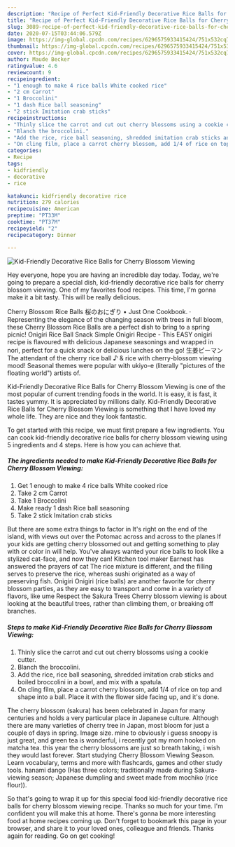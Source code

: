 ```yaml
---
description: "Recipe of Perfect Kid-Friendly Decorative Rice Balls for Cherry Blossom Viewing"
title: "Recipe of Perfect Kid-Friendly Decorative Rice Balls for Cherry Blossom Viewing"
slug: 3089-recipe-of-perfect-kid-friendly-decorative-rice-balls-for-cherry-blossom-viewing
date: 2020-07-15T03:44:06.579Z
image: https://img-global.cpcdn.com/recipes/6296575933415424/751x532cq70/kid-friendly-decorative-rice-balls-for-cherry-blossom-viewing-recipe-main-photo.jpg
thumbnail: https://img-global.cpcdn.com/recipes/6296575933415424/751x532cq70/kid-friendly-decorative-rice-balls-for-cherry-blossom-viewing-recipe-main-photo.jpg
cover: https://img-global.cpcdn.com/recipes/6296575933415424/751x532cq70/kid-friendly-decorative-rice-balls-for-cherry-blossom-viewing-recipe-main-photo.jpg
author: Maude Becker
ratingvalue: 4.6
reviewcount: 9
recipeingredient:
- "1 enough to make 4 rice balls White cooked rice"
- "2 cm Carrot"
- "1 Broccolini"
- "1 dash Rice ball seasoning"
- "2 stick Imitation crab sticks"
recipeinstructions:
- "Thinly slice the carrot and cut out cherry blossoms using a cookie cutter."
- "Blanch the broccolini."
- "Add the rice, rice ball seasoning, shredded imitation crab sticks and boiled broccolini in a bowl, and mix with a spatula."
- "On cling film, place a carrot cherry blossom, add 1/4 of rice on top and shape into a ball. Place it with the flower side facing up, and it&#39;s done."
categories:
- Recipe
tags:
- kidfriendly
- decorative
- rice

katakunci: kidfriendly decorative rice 
nutrition: 279 calories
recipecuisine: American
preptime: "PT33M"
cooktime: "PT37M"
recipeyield: "2"
recipecategory: Dinner

---
```



![Kid-Friendly Decorative Rice Balls for Cherry Blossom Viewing](https://img-global.cpcdn.com/recipes/6296575933415424/751x532cq70/kid-friendly-decorative-rice-balls-for-cherry-blossom-viewing-recipe-main-photo.jpg)

Hey everyone, hope you are having an incredible day today. Today, we're going to prepare a special dish, kid-friendly decorative rice balls for cherry blossom viewing. One of my favorites food recipes. This time, I'm gonna make it a bit tasty. This will be really delicious.

Cherry Blossom Rice Balls 桜のおにぎり • Just One Cookbook. · Representing the elegance of the changing season with trees in full bloom, these Cherry Blossom Rice Balls are a perfect dish to bring to a spring picnic! Onigiri Rice Ball Snack Simple Onigiri Recipe - This EASY onigiri recipe is flavoured with delicious Japanese seasonings and wrapped in nori, perfect for a quick snack or delicious lunches on the go! 生姜ピーマン The attendant of the cherry rice ball ♪ &amp; rice with cherry-blossom viewing mood! Seasonal themes were popular with ukiyo-e (literally &#34;pictures of the floating world&#34;) artists of.

Kid-Friendly Decorative Rice Balls for Cherry Blossom Viewing is one of the most popular of current trending foods in the world. It is easy, it is fast, it tastes yummy. It is appreciated by millions daily. Kid-Friendly Decorative Rice Balls for Cherry Blossom Viewing is something that I have loved my whole life. They are nice and they look fantastic.


To get started with this recipe, we must first prepare a few ingredients. You can cook kid-friendly decorative rice balls for cherry blossom viewing using 5 ingredients and 4 steps. Here is how you can achieve that.

<!--inarticleads1-->

##### The ingredients needed to make Kid-Friendly Decorative Rice Balls for Cherry Blossom Viewing:

1. Get 1 enough to make 4 rice balls White cooked rice
1. Take 2 cm Carrot
1. Take 1 Broccolini
1. Make ready 1 dash Rice ball seasoning
1. Take 2 stick Imitation crab sticks


But there are some extra things to factor in It&#39;s right on the end of the island, with views out over the Potomac across and across to the planes If your kids are getting cherry blossomed out and getting something to play with or color in will help. You&#39;ve always wanted your rice balls to look like a stylized cat-face, and now they can! Kitchen tool maker Earnest has answered the prayers of cat The rice mixture is different, and the filling serves to preserve the rice, whereas sushi originated as a way of preserving fish. Onigiri Onigiri (rice balls) are another favorite for cherry blossom parties, as they are easy to transport and come in a variety of flavors, like ume Respect the Sakura Trees Cherry blossom viewing is about looking at the beautiful trees, rather than climbing them, or breaking off branches. 

<!--inarticleads2-->

##### Steps to make Kid-Friendly Decorative Rice Balls for Cherry Blossom Viewing:

1. Thinly slice the carrot and cut out cherry blossoms using a cookie cutter.
1. Blanch the broccolini.
1. Add the rice, rice ball seasoning, shredded imitation crab sticks and boiled broccolini in a bowl, and mix with a spatula.
1. On cling film, place a carrot cherry blossom, add 1/4 of rice on top and shape into a ball. Place it with the flower side facing up, and it&#39;s done.


The cherry blossom (sakura) has been celebrated in Japan for many centuries and holds a very particular place in Japanese culture. Although there are many varieties of cherry tree in Japan, most bloom for just a couple of days in spring. Image size. mine to obviously i guess snoopy is just great, and green tea is wonderful, i recently got my mom hooked on matcha tea. this year the cherry blossoms are just so breath taking, i wish they would last forever. Start studying Cherry Blossom Viewing Season. Learn vocabulary, terms and more with flashcards, games and other study tools. hanami dango (Has three colors; traditionally made during Sakura-viewing season; Japanese dumpling and sweet made from mochiko (rice flour)). 

So that's going to wrap it up for this special food kid-friendly decorative rice balls for cherry blossom viewing recipe. Thanks so much for your time. I'm confident you will make this at home. There's gonna be more interesting food at home recipes coming up. Don't forget to bookmark this page in your browser, and share it to your loved ones, colleague and friends. Thanks again for reading. Go on get cooking!
